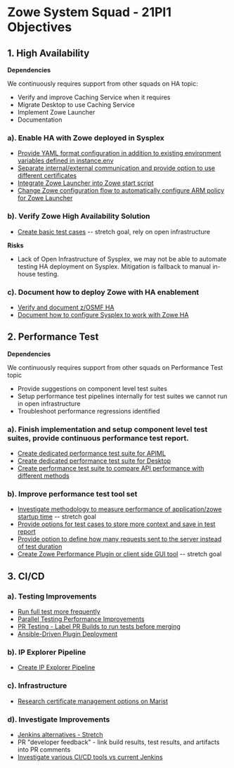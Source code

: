 # Zowe System Squad - 21PI1 Objectives

## 1. High Availability

**Dependencies**

We continuously requires support from other squads on HA topic:

- Verify and improve Caching Service when it requires
- Migrate Desktop to use Caching Service
- Implement Zowe Launcher
- Documentation

### a). Enable HA with Zowe deployed in Sysplex

- [Provide YAML format configuration in addition to existing environment variables defined in instance.env](https://github.com/zowe/zowe-install-packaging/issues/1793)
- [Separate internal/external communication and provide option to use different certificates](https://github.com/zowe/zowe-install-packaging/issues/1762)
- [Integrate Zowe Launcher into Zowe start script](https://github.com/zowe/zowe-install-packaging/issues/1716)
- [Change Zowe configuration flow to automatically configure ARM policy for Zowe Launcher](https://github.com/zowe/zowe-install-packaging/issues/1694)

### b). Verify Zowe High Availability Solution

- [Create basic test cases](https://github.com/zowe/zowe-install-packaging/issues/1476) -- stretch goal, rely on open infrastructure

**Risks**

- Lack of Open Infrastructure of Sysplex, we may not be able to automate testing HA deployment on Sysplex. Mitigation is fallback to manual in-house testing.

### c). Document how to deploy Zowe with HA enablement

- [Verify and document z/OSMF HA](https://github.com/zowe/zowe-install-packaging/issues/1863)
- [Document how to configure Sysplex to work with Zowe HA](https://github.com/zowe/zowe-install-packaging/issues/1864)

## 2. Performance Test

**Dependencies**

We continuously requires support from other squads on Performance Test topic

- Provide suggestions on component level test suites
- Setup performance test pipelines internally for test suites we cannot run in open infrastructure
- Troubleshoot performance regressions identified

### a). Finish implementation and setup component level test suites, provide continuous performance test report.

- [Create dedicated performance test suite for APIML](https://github.com/zowe/zowe-install-packaging/issues/645)
- [Create dedicated performance test suite for Desktop](https://github.com/zowe/zowe-install-packaging/issues/643)
- [Create performance test suite to compare API performance with different methods](https://github.com/zowe/zowe-install-packaging/issues/633)

### b). Improve performance test tool set

- [Investigate methodology to measure performance of application/zowe startup time](https://github.com/zowe/zowe-install-packaging/issues/1587) -- stretch goal
- [Provide options for test cases to store more context and save in test report](https://github.com/zowe/zowe-dependency-scan-pipeline/issues/36)
- [Provide option to define how many requests sent to the server instead of test duration](https://github.com/zowe/zowe-dependency-scan-pipeline/issues/34)
- [Create Zowe Performance Plugin or client side GUI tool](https://github.com/zowe/zowe-install-packaging/issues/636) -- stretch goal

## 3. CI/CD

### a).  Testing Improvements
- [Run full test more frequently](https://github.com/zowe/zowe-install-packaging/issues/1752)
- [Parallel Testing Performance Improvements](https://github.com/zowe/zowe-install-packaging/issues/1751)
- [PR Testing - Label PR Builds to run tests before merging](https://github.com/zowe/zowe-install-packaging/issues/685)
- [Ansible-Driven Plugin Deployment](https://github.com/zowe/zowe-install-packaging/issues/1199)

### b). IP Explorer Pipeline
- [Create IP Explorer Pipeline](https://github.com/zowe/zowe-install-packaging/issues/1928)


### c). Infrastructure
- [Research certificate management options on Marist]()

### d). Investigate Improvements
- [Jenkins alternatives - Stretch](https://github.com/zowe/zowe-install-packaging/issues/1868)
- PR "developer feedback" - link build results, test results, and artifacts into PR comments
- [Investigate various CI/CD tools vs current Jenkins](https://github.com/zowe/zowe-install-packaging/issues/1868)

